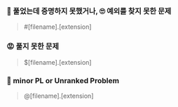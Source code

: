 ### 🧐 풀었는데 증명하지 못했거나, 🙄 예외를 찾지 못한 문제

> #[filename].[extension]

### 😡 풀지 못한 문제

> $[filename].[extension]

### 👻 minor PL or Unranked Problem

> @[filename].[extension]
